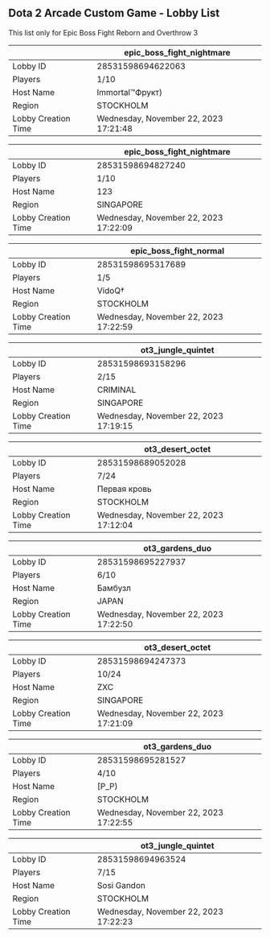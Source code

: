 ## Dota 2 Arcade Custom Game - Lobby List

This list only for Epic Boss Fight Reborn and Overthrow 3

|  | epic_boss_fight_nightmare |
| ------ | ------ |
| Lobby ID | 28531598694622063 |
| Players | 1/10 |
| Host Name | Immortal™Фрукт) |
| Region | STOCKHOLM |
| Lobby Creation Time | Wednesday, November 22, 2023 17:21:48 |


|  | epic_boss_fight_nightmare |
| ------ | ------ |
| Lobby ID | 28531598694827240 |
| Players | 1/10 |
| Host Name | 123 |
| Region | SINGAPORE |
| Lobby Creation Time | Wednesday, November 22, 2023 17:22:09 |


|  | epic_boss_fight_normal |
| ------ | ------ |
| Lobby ID | 28531598695317689 |
| Players | 1/5 |
| Host Name | VidoQ† |
| Region | STOCKHOLM |
| Lobby Creation Time | Wednesday, November 22, 2023 17:22:59 |


|  | ot3_jungle_quintet |
| ------ | ------ |
| Lobby ID | 28531598693158296 |
| Players | 2/15 |
| Host Name | CRIMINAL |
| Region | SINGAPORE |
| Lobby Creation Time | Wednesday, November 22, 2023 17:19:15 |


|  | ot3_desert_octet |
| ------ | ------ |
| Lobby ID | 28531598689052028 |
| Players | 7/24 |
| Host Name | Первая кровь |
| Region | STOCKHOLM |
| Lobby Creation Time | Wednesday, November 22, 2023 17:12:04 |


|  | ot3_gardens_duo |
| ------ | ------ |
| Lobby ID | 28531598695227937 |
| Players | 6/10 |
| Host Name | Бамбузл |
| Region | JAPAN |
| Lobby Creation Time | Wednesday, November 22, 2023 17:22:50 |


|  | ot3_desert_octet |
| ------ | ------ |
| Lobby ID | 28531598694247373 |
| Players | 10/24 |
| Host Name | ZXC |
| Region | SINGAPORE |
| Lobby Creation Time | Wednesday, November 22, 2023 17:21:09 |


|  | ot3_gardens_duo |
| ------ | ------ |
| Lobby ID | 28531598695281527 |
| Players | 4/10 |
| Host Name | [P_P) |
| Region | STOCKHOLM |
| Lobby Creation Time | Wednesday, November 22, 2023 17:22:55 |


|  | ot3_jungle_quintet |
| ------ | ------ |
| Lobby ID | 28531598694963524 |
| Players | 7/15 |
| Host Name | Sosi Gandon |
| Region | STOCKHOLM |
| Lobby Creation Time | Wednesday, November 22, 2023 17:22:23 |


